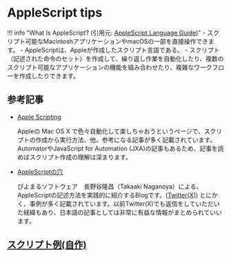 # AppleScript tips

!!! info "What Is AppleScript? (引用元: [AppleScript Language Guide](https://developer.apple.com/library/archive/documentation/AppleScript/Conceptual/AppleScriptLangGuide/introduction/ASLR_intro.html))"
    - スクリプト可能なMacintoshアプリケーションやmacOSの一部を直接操作できます。
    - AppleScriptは、Appleが作成したスクリプト言語である。
    - スクリプト（記述された命令のセット）を作成して、繰り返し作業を自動化したり、複数のスクリプト可能なアプリケーションの機能を組み合わせたり、複雑なワークフローを作成したりできます。

## 参考記事

- [Apple Scripting](http://tonbi.jp/AppleScript/)

  Appleの Mac OS X で色々自動化して楽しちゃおうというページで、スクリプトの作成から実行方法、他、参考になる記事が多く記載されています。AutomatorやJavaScript for Automation (JXA)の記事もあるため、記事を読めばスクリプト作成の理解は深まります。

- [AppleScriptの穴](http://piyocast.com/as/about-this-blog)

  ぴよまるソフトウェア　長野谷隆昌（Takaaki Naganoya）による、AppleScriptの記述方法を実践的に紹介するBlogです。([Twitter(X)](https://twitter.com/Piyomaruhttps://twitter.com/Piyomaru))
  とにかく、事例が多く記載されています。以前Twitter(X)でも返信をしていただいた経緯もあり、日本語の記事としては非常に有益な情報がまとめられていいます。

## [スクリプト例(自作)](./example.ja.md)
